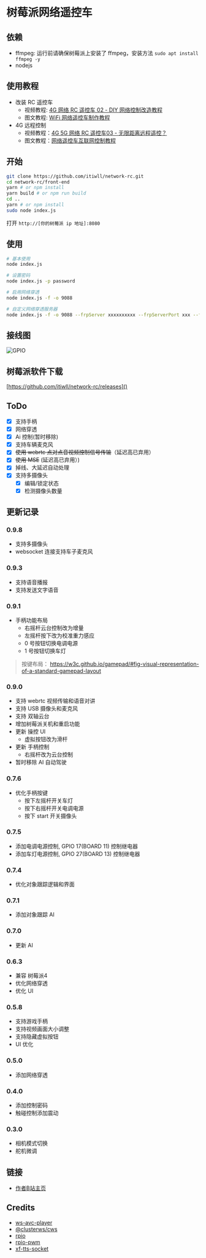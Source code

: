 # 树莓派网络遥控车

## 依赖
- ffmpeg: 运行前请确保树莓派上安装了 ffmpeg，安装方法 `sudo apt install ffmpeg -y`
- nodejs


## 使用教程
- 改装 RC 遥控车
  - 视频教程: [4G 网络 RC 遥控车 02 - DIY 网络控制改造教程](https://www.bilibili.com/video/BV1iK4y1r7mD)
  - 图文教程: [WiFi 网络遥控车制作教程](https://blog.esonwong.com/WiFi-4G-5G-%E7%BD%91%E7%BB%9C%E9%81%A5%E6%8E%A7%E8%BD%A6%E5%88%B6%E4%BD%9C%E6%95%99%E7%A8%8B/)
- 4G 远程控制
  - 视频教程：[4G 5G 网络 RC 遥控车03 - 无限距离远程遥控？](https://www.bilibili.com/video/BV1Xp4y1X7fa)
  - 图文教程：[网络遥控车互联网控制教程](https://blog.esonwong.com/%E7%BD%91%E7%BB%9C%E9%81%A5%E6%8E%A7%E8%BD%A6%E4%BA%92%E8%81%94%E7%BD%91%E6%8E%A7%E5%88%B6%E6%95%99%E7%A8%8B/)

## 开始

```bash
git clone https://github.com/itiwll/network-rc.git
cd network-rc/front-end
yarn # or npm install
yarn build # or npm run build
cd ..
yarn # or npm install
sudo node index.js
```

打开 `http://[你的树莓派 ip 地址]:8080`
## 使用
```bash
# 基本使用
node index.js

# 设置密码
node index.js -p password

# 启用网络穿透
node index.js -f -o 9088

# 自定义网络穿透服务器
node index.js -f -o 9088 --frpServer xxxxxxxxxx --frpServerPort xxx --frpServerToken xxxxx
```

## 接线图
![GPIO](./gpio.jpg)

## 树莓派软件下载
[https://github.com/itiwll/network-rc/releases]()

## ToDo
- [x] 支持手柄
- [x] 网络穿透
- [x] Ai 控制(暂时移除)
- [x] 支持车辆麦克风
- [x] ~~使用 webrtc 点对点音视频控制信号传输~~（延迟高已弃用）
- [x] ~~使用 MSE~~ (延迟高已弃用）)
- [x] 掉线、大延迟自动处理
- [x] 支持多摄像头
  - [x] 编辑/锁定状态
  - [x] 检测摄像头数量

## 更新记录
### 0.9.8
- 支持多摄像头
- websocket 连接支持车子麦克风
### 0.9.3
- 支持语音播报
- 支持发送文字语音
### 0.9.1
- 手柄功能布局
  - 右摇杆云台控制改为增量
  - 左摇杆按下改为校准重力感应
  - 0 号按钮切换电调电源
  - 1 号按钮切换车灯
> 按键布局： https://w3c.github.io/gamepad/#fig-visual-representation-of-a-standard-gamepad-layout

### 0.9.0
- 支持 webrtc 视频传输和语音对讲
- 支持 USB 摄像头和麦克风
- 支持 双轴云台
- 增加树莓派关机和重启功能
- 更新 操控 UI
  - 虚拟按钮改为滑杆
- 更新 手柄控制
  - 右摇杆改为云台控制
- 暂时移除 AI 自动驾驶
### 0.7.6
- 优化手柄按键
  - 按下左摇杆开关车灯
  - 按下右摇杆开关电调电源
  - 按下 start 开关摄像头
### 0.7.5
- 添加电调电源控制, GPIO 17(BOARD 11) 控制继电器
- 添加车灯电源控制, GPIO 27(BOARD 13) 控制继电器
### 0.7.4
- 优化对象跟踪逻辑和界面
### 0.7.1
- 添加对象跟踪 AI
### 0.7.0
- 更新 AI
### 0.6.3
- 兼容 树莓派4
- 优化网络穿透
- 优化 UI
### 0.5.8
- 支持游戏手柄
- 支持视频画面大小调整
- 支持隐藏虚拟按钮
- UI 优化
### 0.5.0
- 添加网络穿透
### 0.4.0
- 添加控制密码
- 触碰控制添加震动
### 0.3.0
- 相机模式切换
- 舵机微调


## 链接
- [作者B站主页](https://space.bilibili.com/96740361)

## Credits
- [ws-avc-player](https://github.com/matijagaspar/ws-avc-player)
- [@clusterws/cws](https://github.com/ClusterWS/cWS)
- [rpio](https://github.com/jperkin/node-rpio)
- [rpio-pwm](https://github.com/xinkaiwang/rpio-pwm)
- [xf-tts-socket](https://github.com/jimuyouyou/xf-tts-socket)
